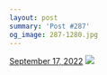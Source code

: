 ```yaml
---
layout: post
summary: 'Post #287'
og_image: 287-1280.jpg
---
```


<p>
  <time>
    <a href="/287">September 17, 2022</a>
  </time>
  <a href="/287">
    <img src="{{ site.assets_url }}/287-640.jpg" srcset="{{ site.assets_url }}/287-320.jpg 320w, {{ site.assets_url }}/287-640.jpg 640w, {{ site.assets_url }}/287-960.jpg 960w, {{ site.assets_url }}/287-1280.jpg 1280w" sizes="(min-width: 700px) 50vw, calc(100vw - 2rem)" />
  </a>
</p>
